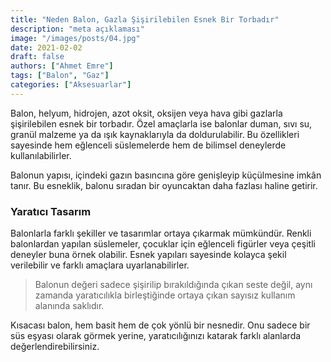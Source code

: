 ```yaml
---
title: "Neden Balon, Gazla Şişirilebilen Esnek Bir Torbadır"
description: "meta açıklaması"
image: "/images/posts/04.jpg"
date: 2021-02-02
draft: false
authors: ["Ahmet Emre"]
tags: ["Balon", "Gaz"]
categories: ["Aksesuarlar"]
---
```


Balon, helyum, hidrojen, azot oksit, oksijen veya hava gibi gazlarla şişirilebilen esnek bir torbadır. Özel amaçlarla ise balonlar duman, sıvı su, granül malzeme ya da ışık kaynaklarıyla da doldurulabilir. Bu özellikleri sayesinde hem eğlenceli süslemelerde hem de bilimsel deneylerde kullanılabilirler.

Balonun yapısı, içindeki gazın basıncına göre genişleyip küçülmesine imkân tanır. Bu esneklik, balonu sıradan bir oyuncaktan daha fazlası haline getirir.

### Yaratıcı Tasarım

Balonlarla farklı şekiller ve tasarımlar ortaya çıkarmak mümkündür. Renkli balonlardan yapılan süslemeler, çocuklar için eğlenceli figürler veya çeşitli deneyler buna örnek olabilir. Esnek yapıları sayesinde kolayca şekil verilebilir ve farklı amaçlara uyarlanabilirler.

> Balonun değeri sadece şişirilip bırakıldığında çıkan seste değil, aynı zamanda yaratıcılıkla birleştiğinde ortaya çıkan sayısız kullanım alanında saklıdır.

Kısacası balon, hem basit hem de çok yönlü bir nesnedir. Onu sadece bir süs eşyası olarak görmek yerine, yaratıcılığınızı katarak farklı alanlarda değerlendirebilirsiniz.
